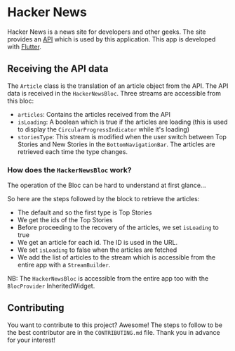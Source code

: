 # Hacker News

Hacker News is a news site for developers and other geeks. The site provides an [API](https://github.com/HackerNews/API/blob/master/README.md) which is used by this application. This app is developed with [Flutter](https://flutter.dev/docs).

## Receiving the API data

The `Article` class is the translation of an article object from the API. The API data is received in the `HackerNewsBloc`. Three streams are accessible from this bloc:

* `articles`: Contains the articles received from the API
* `isLoading`: A boolean which is true if the articles are loading (this is used to display the `CircularProgressIndicator` while it's loading)
* `storiesType`: This stream is modified when the user switch between Top Stories and New Stories in the `BottomNavigationBar`. The articles are retrieved each time the type changes.

### How does the `HackerNewsBloc` work?

The operation of the Bloc can be hard to understand at first glance...

So here are the steps followed by the block to retrieve the articles:

* The default and so the first type is Top Stories
* We get the ids of the Top Stories
* Before proceeding to the recovery of the articles, we set `isLoading` to true
* We get an article for each id. The ID is used in the URL.
* We set `isLoading` to false when the articles are fetched
* We add the list of articles to the stream which is accessible from the entire app with a `StreamBuilder`.

NB: The `HackerNewsBloc` is accessible from the entire app too with the `BlocProvider` InheritedWidget.

## Contributing

You want to contribute to this project? Awesome! The steps to follow to be the best contributor are in the `CONTRIBUTING.md` file. Thank you in advance for your interest!